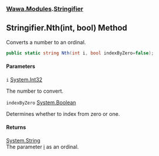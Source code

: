 ### [Wawa.Modules](Wawa.Modules.md 'Wawa.Modules').[Stringifier](Stringifier.md 'Wawa.Modules.Stringifier')

## Stringifier.Nth(int, bool) Method

Converts a number to an ordinal.

```csharp
public static string Nth(int i, bool indexByZero=false);
```
#### Parameters

<a name='Wawa.Modules.Stringifier.Nth(int,bool).i'></a>

`i` [System.Int32](https://docs.microsoft.com/en-us/dotnet/api/System.Int32 'System.Int32')

The number to convert.

<a name='Wawa.Modules.Stringifier.Nth(int,bool).indexByZero'></a>

`indexByZero` [System.Boolean](https://docs.microsoft.com/en-us/dotnet/api/System.Boolean 'System.Boolean')

Determines whether to index from zero or one.

#### Returns
[System.String](https://docs.microsoft.com/en-us/dotnet/api/System.String 'System.String')  
The parameter [i](Stringifier.Nth.l2tbfUt34cXpK66wATwbxg.md#Wawa.Modules.Stringifier.Nth(int,bool).i 'Wawa.Modules.Stringifier.Nth(int, bool).i') as an ordinal.